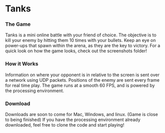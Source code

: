 # Tanks

### The Game
Tanks is a mini online battle with your friend of choice. The objective is to kill your enemy by hitting them 10 times with your bullets. Keep an eye on power-ups that spawn within the arena, as they are the key to victory. For a quick look on how the game looks, check out the screenshots folder!

### How it Works
Information on where your opponent is in relative to the screen is sent over a network using UDP packets. Positions of the enemy are
sent every frame for real time play.
The game runs at a smooth 60 FPS, and is powered by the processing environment.

### Download
Downloads are soon to come for Mac, Windows, and linux. (Game is close to being finished)
If you have the processing environment already downloaded, feel free to clone the code and start playing!



